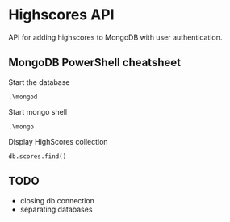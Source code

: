 # Highscores API

API for adding highscores to MongoDB with user authentication.

## MongoDB PowerShell cheatsheet

Start the database
```
.\mongod
```

Start mongo shell
```
.\mongo
```

Display HighScores collection
```
db.scores.find()
```

## TODO
- closing db connection
- separating databases

